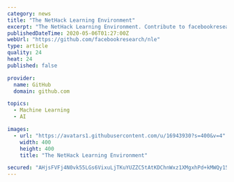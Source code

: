```yaml
---
category: news
title: "The NetHack Learning Environment"
excerpt: "The NetHack Learning Environment. Contribute to facebookresearch/nle development by creating an account on GitHub."
publishedDateTime: 2020-05-06T01:27:00Z
webUrl: "https://github.com/facebookresearch/nle"
type: article
quality: 24
heat: 24
published: false

provider:
  name: GitHub
  domain: github.com

topics:
  - Machine Learning
  - AI

images:
  - url: "https://avatars1.githubusercontent.com/u/16943930?s=400&v=4"
    width: 400
    height: 400
    title: "The NetHack Learning Environment"

secured: "AHjsFVFj4N0vk55LGs6VixuLjTKuYUZZC5tAtKDChnWxz1XMgxhPd+kMWQy152Gb+2f2X99i941RGyry5WAHFzGJQ2FGsEZgALjPdyGb8B4BkIF8ASZrrhr6x6+fO34YqvxZ7FvU3xquUbOuCSUY8N5TiKDuOMj/5meOsZ1gvrTrCj75jsueOTSow7LUJ3zINUkLerTGeez+VbZdX0EaZEpE15/+DIbewLq9yx6KUFzcVvWnny908SPYIS7fkNWHzMch8dMPBtf/Ms47SeeAUxowz5NWKL34dyVUvxbUvDtE0cDxjxMUXa40vNds52DW;qYCEmpfudtqsLRfkgI6Jpg=="
---
```



